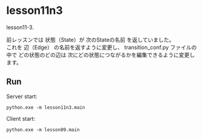# lesson11n3

lesson11-3.  

前レッスンでは 状態（State）が 次のStateの名前 を返していました。  
これを 辺（Edge） の名前を返すように変更し、 transition_conf.py ファイルの中で
どの状態のどの辺は 次にどの状態につながるかを編集できるように変更します。  

## Run

Server start:  

```shell
python.exe -m lesson11n3.main
```

Client start:  

```shell
python.exe -m lesson09.main
```
